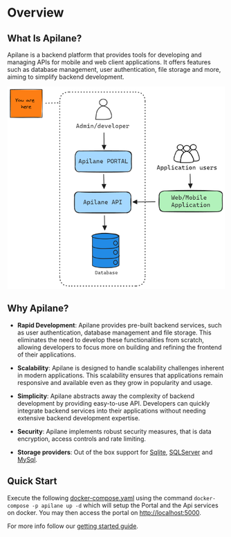 # Overview

## What Is Apilane?

Apilane is a backend platform that provides tools for developing and managing APIs for mobile and web client applications.
It offers features such as database management, user authentication, file storage and more, aiming to simplify backend development.

![Apilane](assets/overview.png)

## Why Apilane?

* **Rapid Development**: Apilane provides pre-built backend services, such as user authentication, database management and file storage.
This eliminates the need to develop these functionalities from scratch, allowing developers to focus more on building and refining the frontend of their applications.

* **Scalability**: Apilane is designed to handle scalability challenges inherent in modern applications.
This scalability ensures that applications remain responsive and available even as they grow in popularity and usage.

* **Simplicity**: Apilane abstracts away the complexity of backend development by providing easy-to-use API.
Developers can quickly integrate backend services into their applications without needing extensive backend development expertise.

* **Security**: Apilane implements robust security measures, that is data encryption, access controls and rate limiting.

* **Storage providers**: Out of the box support for [Sqlite](https://en.wikipedia.org/wiki/SQLite), [SQLServer](https://en.wikipedia.org/wiki/Microsoft_SQL_Server) and [MySql](https://en.wikipedia.org/wiki/MySQL).

## Quick Start

Execute the following [docker-compose.yaml](assets/docker-compose.yaml) using the command `docker-compose -p apilane up -d` which will setup the Portal and the Api services on docker.
You may then access the portal on [http://localhost:5000](http://localhost:5000).

For more info follow our [getting started guide](getting_started.md).